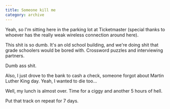 ```yaml
---
title: Someone kill me
category: archive
---
```


Yeah, so I'm sitting here in the parking lot at Ticketmaster (special thanks
to whoever has the really weak wireless connection around here).

This shit is so dumb. It's an old school building, and we're doing shit that
grade schoolers would be bored with. Crossword puzzles and interviewing
partners.

Dumb ass shit.

Also, I just drove to the bank to cash a check, someone forgot about Martin
Luther King day. Yeah, I wanted to die too...

Well, my lunch is almost over. Time for a ciggy and another 5 hours of hell.

Put that track on repeat for 7 days.
